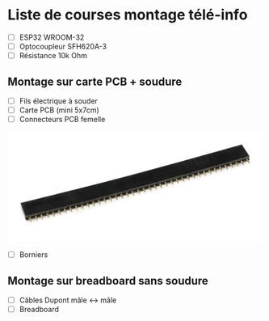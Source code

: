 # Liste de courses montage télé-info

- [ ] ESP32 WROOM-32
- [ ] Optocoupleur SFH620A-3
- [ ] Résistance 10k Ohm

## Montage sur carte PCB + soudure

- [ ] Fils électrique à souder
- [ ] Carte PCB (mini 5x7cm)
- [ ] Connecteurs PCB femelle

![](../assets/connecteur.png)

- [ ] Borniers

## Montage sur breadboard sans soudure

- [ ] Câbles Dupont mâle <-> mâle
- [ ] Breadboard